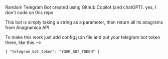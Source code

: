 Random Telegram Bot created using Github Copilot (and chatGPT). yes, I don't code on this repo

This bot is simply taking a string as a parameter, then return all its anagrams from Anagramica API

To make this work just add config.json file and put your telegram bot token there, like this -->

`{
    "telegram_bot_token": "YOUR_BOT_TOKEN"
}`
